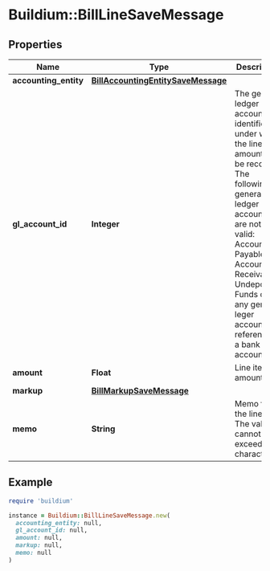 # Buildium::BillLineSaveMessage

## Properties

| Name | Type | Description | Notes |
| ---- | ---- | ----------- | ----- |
| **accounting_entity** | [**BillAccountingEntitySaveMessage**](BillAccountingEntitySaveMessage.md) |  |  |
| **gl_account_id** | **Integer** | The general ledger account identifier under which the line item amount will be recorded. The following general ledger accounts are not valid: Accounts Payable, Accounts Receivable, Undeposited Funds or any general leger account referencing a bank account. |  |
| **amount** | **Float** | Line item amount. |  |
| **markup** | [**BillMarkupSaveMessage**](BillMarkupSaveMessage.md) |  | [optional] |
| **memo** | **String** | Memo for the line item. The value cannot exceed 240 characters. | [optional] |

## Example

```ruby
require 'buildium'

instance = Buildium::BillLineSaveMessage.new(
  accounting_entity: null,
  gl_account_id: null,
  amount: null,
  markup: null,
  memo: null
)
```

